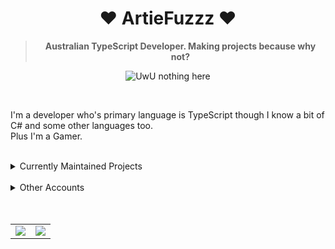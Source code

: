 <div align='center'>
  <h1>♥ ArtieFuzzz ♥</h1>
  <!--- Kinda a mix between auguwu and TMUniversal's README.md pages --->
  <!-- Have a good day after you read this :> -->
  
  <blockquote><strong>Australian TypeScript Developer. Making projects because why not?</strong></blockquote>
  
  ![UwU nothing here](https://komarev.com/ghpvc/?username=ArtieFuzzz&style=flat-square)

</div>
  <br>
  
  I'm a developer who's primary language is TypeScript though I know a bit of C# and some other languages too. <br>
  Plus I'm a Gamer.
  
  <br>
  
  <details>
  <summary> Currently Maintained Projects </summary>
  
  - [Ariel](https://github.com/AstrielDivision/Ariel)
  
  </details>
  
  <br>
  
  <details>
  <summary> Other Accounts </summary>
  
  - [Steam](https://steamcommunity.com/id/ArtiFuzzz/)
  
  </details>
  <br>

<br>

<table>
  <tr>
    <td align="center" style="padding=0;width=50%;">
      <img align="center" style="padding=0;" src="https://github-readme-stats.vercel.app/api?username=ArtieFuzzz&show_icons=true&hide_border=true&hide_title=true&count_private=false&theme=vue-dark" />
    </td>
    <td align="center" style="padding=0;width=50%;">
      <img align="center" style="padding=0;" src="https://github-readme-stats.vercel.app/api/top-langs/?username=ArtieFuzzz&layout=compact&hide_border=true&hide=visual%20basic&count_private=false&theme=vue-dark" />
    </td>
  </tr>
</table
